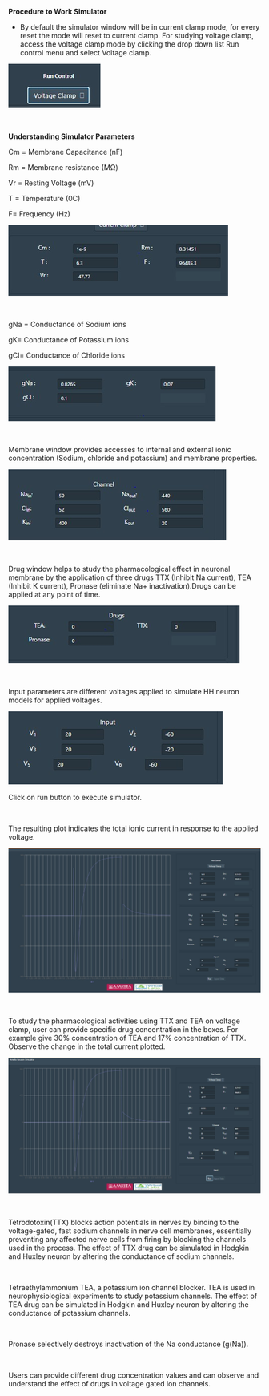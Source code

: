 
**Procedure to Work Simulator**
 

* By default the simulator window will be in current clamp mode, for every reset the mode will reset to current clamp. For studying voltage clamp, access the voltage clamp mode by clicking the drop down list Run control menu and select Voltage clamp. 

<img src="images/1.jpg" title="" />

&nbsp;




**Understanding Simulator Parameters**

Cm  = Membrane Capacitance (nF)

Rm  = Membrane resistance (MΩ)

Vr  = Resting Voltage (mV)

T = Temperature (0C)	

F= Frequency (Hz)
 

<img src="images/2.jpg" title="" />
&nbsp;

&nbsp;

gNa = Conductance of Sodium ions

gK= Conductance of Potassium ions

gCl= Conductance of Chloride ions

<img src="images/3.jpg" title="" />

&nbsp;

Membrane window provides accesses to internal and external ionic concentration (Sodium, chloride and potassium) and membrane properties.

<img src="images/4.jpg" title="" />

&nbsp;

Drug window helps to study the pharmacological effect in neuronal membrane by the application of three drugs TTX (Inhibit Na current), TEA (Inhibit K current), Pronase (eliminate Na+ inactivation).Drugs can be applied at any point of time. 


<img src="images/5.jpg" title="" />
&nbsp;

&nbsp;

Input parameters are different voltages applied to simulate HH neuron models for applied voltages. 



<img src="images/6.jpg" title="" />
&nbsp;

Click on run button to execute simulator. 

&nbsp;

The resulting plot indicates the total ionic current in response to the applied voltage. 


<img src="images/7.jpg" title="" />

&nbsp;
&nbsp;

To study the pharmacological activities using TTX and TEA on voltage clamp, user can provide specific drug concentration in the boxes. For example give 30% concentration of TEA and 17% concentration of TTX. Observe the change in the total current plotted. 


<img src="images/8.jpg" title="" />

&nbsp;
&nbsp;

Tetrodotoxin(TTX) blocks action potentials in nerves by binding to the voltage-gated, fast sodium channels in nerve cell membranes, essentially preventing any affected nerve cells from firing by blocking the channels used in the process. The effect of TTX drug can be simulated in Hodgkin and Huxley neuron by altering the conductance of sodium channels.

&nbsp;

Tetraethylammonium TEA, a potassium ion channel blocker. TEA is used in neurophysiological experiments to study potassium channels. The effect of TEA drug can be simulated in Hodgkin and Huxley neuron by altering the conductance of potassium channels.

&nbsp;

Pronase selectively destroys inactivation of the Na conductance (g(Na)).


&nbsp;

Users can provide different drug concentration values and can observe and understand the effect of drugs in voltage gated ion channels.
